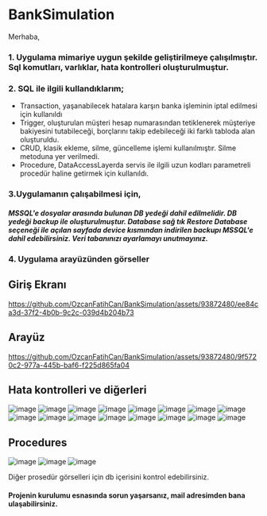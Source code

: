 # BankSimulation

Merhaba,

### 1. Uygulama mimariye uygun şekilde geliştirilmeye çalışılmıştır. Sql komutları, varlıklar, hata kontrolleri oluşturulmuştur.


### 2. SQL ile ilgili kullandıklarım;

* Transaction, yaşanabilecek hatalara karşın banka işleminin iptal edilmesi için kullanıldı
* Trigger, oluşturulan müşteri hesap numarasından tetiklenerek müşteriye bakiyesini tutabileceği, borçlarını takip edebileceği iki farklı tabloda alan oluşturuldu.
* CRUD, klasik ekleme, silme, güncelleme işlemi kullanılmıştır. Silme metoduna yer verilmedi.
* Procedure, DataAccessLayerda servis ile ilgili uzun kodları parametreli procedür haline getirmek için kullanıldı.

### 3.Uygulamanın çalışabilmesi için, 

##### MSSQL'e dosyalar arasında bulunan DB yedeği dahil edilmelidir. DB yedeği backup ile oluşturulmuştur. Database sağ tık Restore Database seçeneği ile açılan sayfada device kısmından indirilen backupı MSSQL'e dahil edebilirsiniz. Veri tabanınızı ayarlamayı unutmayınız.



### 4. Uygulama arayüzünden görseller

##  Giriş Ekranı

https://github.com/OzcanFatihCan/BankSimulation/assets/93872480/ee84ca3d-37f2-4b0b-9c2c-039d4b204b73

##  Arayüz

https://github.com/OzcanFatihCan/BankSimulation/assets/93872480/9f5720c2-977a-445b-baf6-f225d865fa04

##  Hata kontrolleri ve diğerleri

![image](https://github.com/OzcanFatihCan/BankSimulation/assets/93872480/6218c46c-65ff-4e09-bf72-f1e6a9cde7e0)
![image](https://github.com/OzcanFatihCan/BankSimulation/assets/93872480/d00f24e6-e635-448c-b597-4bd2491ca277)
![image](https://github.com/OzcanFatihCan/BankSimulation/assets/93872480/5f913e30-d072-4175-9cf5-ec18f9399b21)
![image](https://github.com/OzcanFatihCan/BankSimulation/assets/93872480/d0b0229b-b69c-4235-ac3f-03e6ba406050)
![image](https://github.com/OzcanFatihCan/BankSimulation/assets/93872480/c3ed2063-9879-42bc-9a7b-f56fd5b80ac0)
![image](https://github.com/OzcanFatihCan/BankSimulation/assets/93872480/8665c43f-501d-4361-a8b0-6fa0a5294304)
![image](https://github.com/OzcanFatihCan/BankSimulation/assets/93872480/51aba139-a5ab-4bce-963e-921f4df8a25f)
![image](https://github.com/OzcanFatihCan/BankSimulation/assets/93872480/ccca61cc-9976-4be6-844e-b0dd8a22b44d)
![image](https://github.com/OzcanFatihCan/BankSimulation/assets/93872480/ccbe5a76-c6da-4a9d-8aad-c9a3528597ae)
![image](https://github.com/OzcanFatihCan/BankSimulation/assets/93872480/c40cb477-aa53-4062-bd58-962a0fb3a41e)
![image](https://github.com/OzcanFatihCan/BankSimulation/assets/93872480/1a3b2076-422d-4520-84a7-f7687752a47e)
![image](https://github.com/OzcanFatihCan/BankSimulation/assets/93872480/6179f189-9cb9-4590-a5eb-a3f3c72517d8)
![image](https://github.com/OzcanFatihCan/BankSimulation/assets/93872480/aceb4eb4-f495-4d7b-b6d4-f3f66c416aee)
![image](https://github.com/OzcanFatihCan/BankSimulation/assets/93872480/330e403b-3506-4ac2-92b4-2586f5386e2e)
![image](https://github.com/OzcanFatihCan/BankSimulation/assets/93872480/04b6b654-5121-44b7-ae60-8f498c7487f5)
![image](https://github.com/OzcanFatihCan/BankSimulation/assets/93872480/6eb937a8-55a7-479d-a209-24608dc6e5e8)

##  Procedures

![image](https://github.com/OzcanFatihCan/BankSimulation/assets/93872480/4413b457-0f50-46ee-837c-5c5a3b1a0252)
![image](https://github.com/OzcanFatihCan/BankSimulation/assets/93872480/68e91a2e-2e21-4277-83ae-d1296c3bea98)
![image](https://github.com/OzcanFatihCan/BankSimulation/assets/93872480/0979fa81-29db-4d51-9805-2eef7b727f25)


Diğer prosedür görselleri için db içerisini kontrol edebilirsiniz.

#### Projenin kurulumu esnasında sorun yaşarsanız, mail adresimden bana ulaşabilirsiniz.










